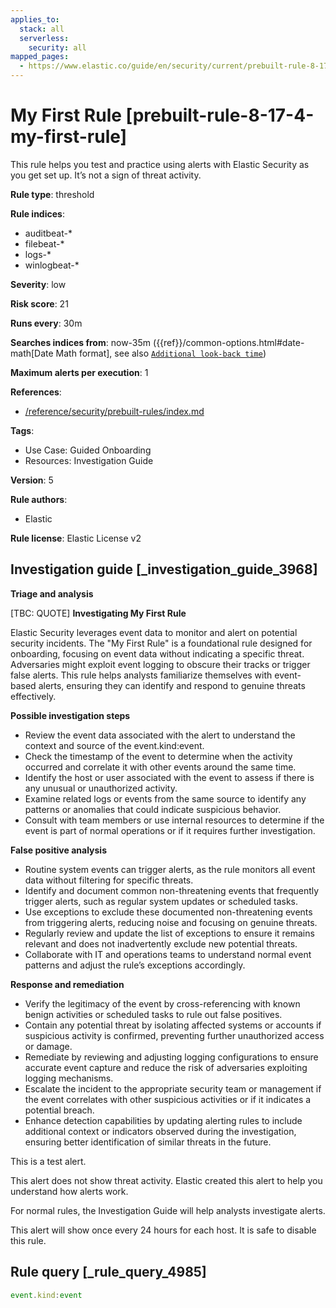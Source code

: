 ```yaml
---
applies_to:
  stack: all
  serverless:
    security: all
mapped_pages:
  - https://www.elastic.co/guide/en/security/current/prebuilt-rule-8-17-4-my-first-rule.html
---
```


# My First Rule [prebuilt-rule-8-17-4-my-first-rule]

This rule helps you test and practice using alerts with Elastic Security as you get set up. It’s not a sign of threat activity.

**Rule type**: threshold

**Rule indices**:

* auditbeat-*
* filebeat-*
* logs-*
* winlogbeat-*

**Severity**: low

**Risk score**: 21

**Runs every**: 30m

**Searches indices from**: now-35m ({{ref}}/common-options.html#date-math[Date Math format], see also [`Additional look-back time`](docs-content://solutions/security/detect-and-alert/create-detection-rule.md#rule-schedule))

**Maximum alerts per execution**: 1

**References**:

* [/reference/security/prebuilt-rules/index.md](/reference/prebuilt-rules/index.md)

**Tags**:

* Use Case: Guided Onboarding
* Resources: Investigation Guide

**Version**: 5

**Rule authors**:

* Elastic

**Rule license**: Elastic License v2

## Investigation guide [_investigation_guide_3968]

**Triage and analysis**

[TBC: QUOTE]
**Investigating My First Rule**

Elastic Security leverages event data to monitor and alert on potential security incidents. The "My First Rule" is a foundational rule designed for onboarding, focusing on event data without indicating a specific threat. Adversaries might exploit event logging to obscure their tracks or trigger false alerts. This rule helps analysts familiarize themselves with event-based alerts, ensuring they can identify and respond to genuine threats effectively.

**Possible investigation steps**

* Review the event data associated with the alert to understand the context and source of the event.kind:event.
* Check the timestamp of the event to determine when the activity occurred and correlate it with other events around the same time.
* Identify the host or user associated with the event to assess if there is any unusual or unauthorized activity.
* Examine related logs or events from the same source to identify any patterns or anomalies that could indicate suspicious behavior.
* Consult with team members or use internal resources to determine if the event is part of normal operations or if it requires further investigation.

**False positive analysis**

* Routine system events can trigger alerts, as the rule monitors all event data without filtering for specific threats.
* Identify and document common non-threatening events that frequently trigger alerts, such as regular system updates or scheduled tasks.
* Use exceptions to exclude these documented non-threatening events from triggering alerts, reducing noise and focusing on genuine threats.
* Regularly review and update the list of exceptions to ensure it remains relevant and does not inadvertently exclude new potential threats.
* Collaborate with IT and operations teams to understand normal event patterns and adjust the rule’s exceptions accordingly.

**Response and remediation**

* Verify the legitimacy of the event by cross-referencing with known benign activities or scheduled tasks to rule out false positives.
* Contain any potential threat by isolating affected systems or accounts if suspicious activity is confirmed, preventing further unauthorized access or damage.
* Remediate by reviewing and adjusting logging configurations to ensure accurate event capture and reduce the risk of adversaries exploiting logging mechanisms.
* Escalate the incident to the appropriate security team or management if the event correlates with other suspicious activities or if it indicates a potential breach.
* Enhance detection capabilities by updating alerting rules to include additional context or indicators observed during the investigation, ensuring better identification of similar threats in the future.

This is a test alert.

This alert does not show threat activity. Elastic created this alert to help you understand how alerts work.

For normal rules, the Investigation Guide will help analysts investigate alerts.

This alert will show once every 24 hours for each host. It is safe to disable this rule.


## Rule query [_rule_query_4985]

```js
event.kind:event
```


